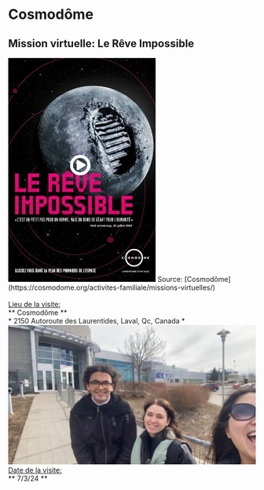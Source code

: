 <h1>Cosmodôme</h1>
<h2>Mission virtuelle: Le Rêve Impossible</h2>
<img src="medias/affiche_reve_impossible.PNG" width="300">
Source: [Cosmodôme](https://cosmodome.org/activites-familiale/missions-virtuelles/)
<br>
<br>
<ins>Lieu de la visite:</ins> <br>
** Cosmodôme ** <br>
* 2150 Autoroute des Laurentides, Laval, Qc, Canada * <br>
<img src="medias/moi_mouhmoud_manu_cosmodome.png" width="700">
<ins>Date de la visite:</ins> <br>
** 7/3/24 ** <br>
